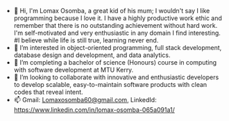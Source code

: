 - 👋 Hi, I'm Lomax Osomba, a great kid of his mum; I wouldn't say I like programming because I love it. I have a highly productive work ethic and remember that there is no outstanding achievement without hard work. I'm self-motivated and very enthusiastic in any domain I find interesting.
     #I believe while life is still true, learning never end. 
- 👀 I’m interested in object-oriented programming, full stack development, database design and development, and data analytics.
- 🌱 I’m completing a bachelor of science (Honours) course in computing with software development at MTU Kerry.
- 💞️ I’m looking to collaborate with innovative and enthusiastic developers to develop scalable, easy-to-maintain software products with clean codes that reveal intent.
- 📫 Gmail: Lomaxosomba60@gmail.com, LinkedId: https://www.linkedin.com/in/lomax-osomba-065a091a1/
  

<!---
LomaxOS/LomaxOS is a ✨ special ✨ repository because its `README.md` (this file) appears on your GitHub profile.
You can click the Preview link to take a look at your changes.
--->
